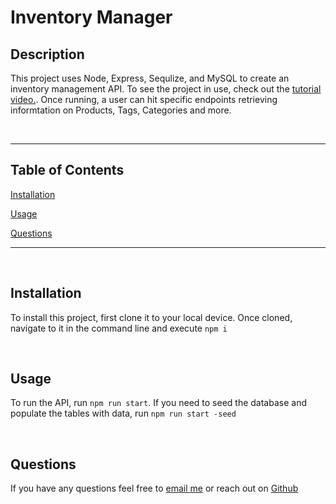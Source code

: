 # Inventory Manager

## Description

This project uses Node, Express, Sequlize, and MySQL to create an inventory management API. To see the project in use, check out the [tutorial video.](). Once running, a user can hit specific endpoints retrieving informtation on Products, Tags, Categories and more. 

<br>

<hr>

## Table of Contents

[Installation](#Installation)

[Usage](#Usage)

[Questions](#Questions)

<hr>

<br>

## Installation

To install this project, first clone it to your local device. Once cloned, navigate to it in the command line and execute `npm i`

<br>

## Usage

To run the API, run `npm run start`.
If you need to seed the database and populate the tables with data, run `npm run start -seed`

<br>

## Questions

If you have any questions feel free to [email me](mailto:alexandreaflint1111@gmail.com) or reach out on [Github](https://github.com/alflint)
